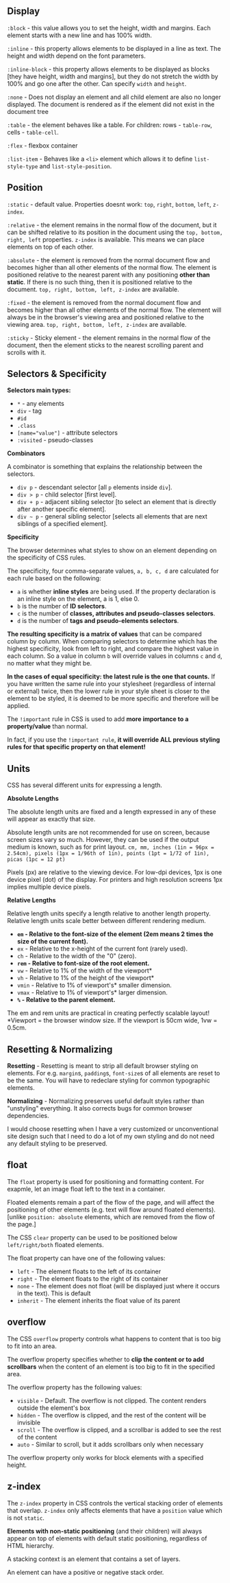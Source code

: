 ## Display

`:block` - this value allows you to set the height, width and margins. Each element starts with a new line and has 100% width.

`:inline` - this property allows elements to be displayed in a line as text. The height and width depend on the font parameters. 

`:inline-block` - this property allows elements to be displayed as blocks [they have height, width and margins], but they do not stretch the width by 100% and go one after the other. Can specify `width` and `height`. 

`:none` - Does not display an element and all child element are also no longer displayed. The document is rendered as if the element did not exist in the document tree  

`:table` - the element behaves like a table. For children: rows - `table-row`, cells - `table-cell`. 

`:flex` - flexbox container

`:list-item` - Behaves like a `<li>` element which allows it to define `list-style-type` and `list-style-position`. 

## Position

`:static` - default value. Properties doesnt work: `top`, `right`, `bottom`, `left`, `z-index`. 

`:relative` - the element remains in the normal flow of the document, but it can be shifted relative to its position in the document using the `top, bottom, right, left` properties. `z-index` is available. This means we can place elements on top of each other. 

`:absolute` - the element is removed from the normal document flow and becomes higher than all other elements of the normal flow. The element is positioned relative to the nearest parent with any positioning **other than static**. If there is no such thing, then it is positioned relative to the document. `top, right, bottom, left, z-index` are available. 

`:fixed` -  the element is removed from the normal document flow and becomes higher than all other elements of the normal flow. The element will always be in the browser's viewing area and positioned relative to the viewing area. `top, right, bottom, left, z-index` are available. 

`:sticky` - Sticky element -  the element remains in the normal flow of the document, then the element sticks to the nearest scrolling parent and scrolls with it.

## Selectors & Specificity

**Selectors main types:**

- `*` - any elements
- `div` - tag
- `#id`
- `.class`
- `[name="value"]` - attribute selectors 
- `:visited` - pseudo-classes

**Combinators**

A combinator is something that explains the relationship between the selectors.

- `div p` - descendant selector [all `p` elements inside `div`]. 
- `div > p` - child selector [first level]. 
- `div + p` - adjacent sibling selector [to select an element that is directly after another specific element]. 
- `div ~ p` - general sibling selector [selects all elements that are next siblings of a specified element]. 

**Specificity**

The browser determines what styles to show on an element depending on the specificity of CSS rules.

The specificity, four comma-separate values, `a, b, c, d` are calculated for each rule based on the following:

- `a` is whether **inline styles** are being used. If the property declaration is an inline style on the element, a is 1, else 0.
- `b` is the number of **ID selectors**.
- `c` is the number of **classes, attributes and pseudo-classes selectors**.
- `d` is the number of **tags and pseudo-elements selectors**.

**The resulting specificity is a matrix of values** that can be compared column by column. When comparing selectors to determine which has the highest specificity, look from left to right, and compare the highest value in each column. So a value in column `b` will override values in columns `c` and `d`, no matter what they might be.

**In the cases of equal specificity: the latest rule is the one that counts.** If you have written the same rule into your stylesheet (regardless of internal or external) twice, then the lower rule in your style sheet is closer to the element to be styled, it is deemed to be more specific and therefore will be applied.

The `!important` rule in CSS is used to add **more importance to a property/value** than normal.

In fact, if you use the `!important rule`, **it will override ALL previous styling rules for that specific property on that element!**

## Units

CSS has several different units for expressing a length.

**Absolute Lengths**

The absolute length units are fixed and a length expressed in any of these will appear as exactly that size.

Absolute length units are not recommended for use on screen, because screen sizes vary so much. However, they can be used if the output medium is known, such as for print layout. `cm, mm, inches (1in = 96px = 2.54cm), pixels (1px = 1/96th of 1in), points (1pt = 1/72 of 1in), picas (1pc = 12 pt)`

Pixels (px) are relative to the viewing device. For low-dpi devices, 1px is one device pixel (dot) of the display. For printers and high resolution screens 1px implies multiple device pixels.

**Relative Lengths**

Relative length units specify a length relative to another length property. Relative length units scale better between different rendering medium.

- **`em` - Relative to the font-size of the element (2em means 2 times the size of the current font).**
- `ex` - Relative to the x-height of the current font (rarely used). 
- `ch` - Relative to the width of the "0" (zero). 
- **`rem` - Relative to font-size of the root element.**
- `vw` - Relative to 1% of the width of the viewport*
- `vh` - Relative to 1% of the height of the viewport*
- `vmin` - Relative to 1% of viewport's* smaller dimension. 
- `vmax` - Relative to 1% of viewport's* larger dimension. 
- **`%` - Relative to the parent element.**

The em and rem units are practical in creating perfectly scalable layout!
*Viewport = the browser window size. If the viewport is 50cm wide, 1vw = 0.5cm.

## Resetting & Normalizing

**Resetting** - Resetting is meant to strip all default browser styling on elements. For e.g. `margin`s, `padding`s, `font-size`s of all elements are reset to be the same. You will have to redeclare styling for common typographic elements.

**Normalizing** - Normalizing preserves useful default styles rather than "unstyling" everything. It also corrects bugs for common browser dependencies.

I would choose resetting when I have a very customized or unconventional site design such that I need to do a lot of my own styling and do not need any default styling to be preserved.

## float

The `float` property is used for positioning and formatting content. For exapmle, let an image float left to the text in a container.

Floated elements remain a part of the flow of the page, and will affect the positioning of other elements (e.g. text will flow around floated elements).  [unlike `position: absolute` elements, which are removed from the flow of the page.]

The CSS `clear` property can be used to be positioned below `left/right/both` floated elements.

The float property can have one of the following values:

- `left` - The element floats to the left of its container
- `right` - The element floats to the right of its container
- `none` - The element does not float (will be displayed just where it occurs in the text). This is default
- `inherit` - The element inherits the float value of its parent

## overflow

The CSS `overflow` property controls what happens to content that is too big to fit into an area.

The overflow property specifies whether to **clip the content or to add scrollbars** when the content of an element is too big to fit in the specified area.

The overflow property has the following values:

- `visible` - Default. The overflow is not clipped. The content renders outside the element's box
- `hidden` - The overflow is clipped, and the rest of the content will be invisible
- `scroll` - The overflow is clipped, and a scrollbar is added to see the rest of the content
- `auto` - Similar to scroll, but it adds scrollbars only when necessary

The overflow property only works for block elements with a specified height.

## z-index

The `z-index` property in CSS controls the vertical stacking order of elements that overlap. `z-index` only affects elements that have a `position` value which is not `static`.

**Elements with non-static positioning** (and their children) will always appear on top of elements with default static positioning, regardless of HTML hierarchy.

A stacking context is an element that contains a set of layers.

An element can have a positive or negative stack order. 



